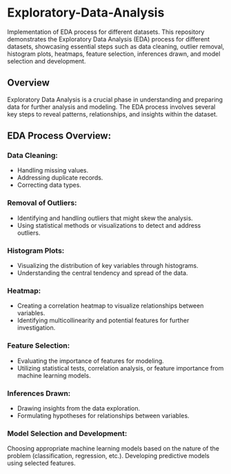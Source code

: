 # Exploratory-Data-Analysis
Implementation of EDA process for different datasets.
This repository demonstrates the Exploratory Data Analysis (EDA) process for different datasets, showcasing essential steps such as data cleaning, outlier removal, histogram plots, heatmaps, feature selection, inferences drawn, and model selection and development.

## Overview
Exploratory Data Analysis is a crucial phase in understanding and preparing data for further analysis and modeling. The EDA process involves several key steps to reveal patterns, relationships, and insights within the dataset.

## EDA Process Overview:

### Data Cleaning:
* Handling missing values.
* Addressing duplicate records.
* Correcting data types.

### Removal of Outliers:
* Identifying and handling outliers that might skew the analysis.
* Using statistical methods or visualizations to detect and address outliers.

### Histogram Plots:
* Visualizing the distribution of key variables through histograms.
* Understanding the central tendency and spread of the data.

### Heatmap:
* Creating a correlation heatmap to visualize relationships between variables.
* Identifying multicollinearity and potential features for further investigation. 

### Feature Selection:
* Evaluating the importance of features for modeling.
* Utilizing statistical tests, correlation analysis, or feature importance from machine learning models. 

### Inferences Drawn:
* Drawing insights from the data exploration.
* Formulating hypotheses for relationships between variables. 

### Model Selection and Development:
Choosing appropriate machine learning models based on the nature of the problem (classification, regression, etc.).
Developing predictive models using selected features.
